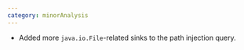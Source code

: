 ```yaml
---
category: minorAnalysis
---
```

* Added more `java.io.File`-related sinks to the path injection query.
